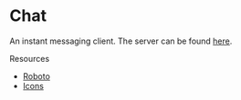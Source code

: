 # Chat

An instant messaging client. The server can be found [here](https://github.com/DullMathsMaster/Chat-Server).

Resources
- [Roboto](https://fonts.google.com/specimen/Roboto)
- [Icons](https://fonts.google.com/icons?selected=Material+Symbols+Rounded:settings:FILL@0;wght@400;GRAD@0;opsz@24&icon.style=Rounded&icon.size=24&icon.color=%23e3e3e3)
